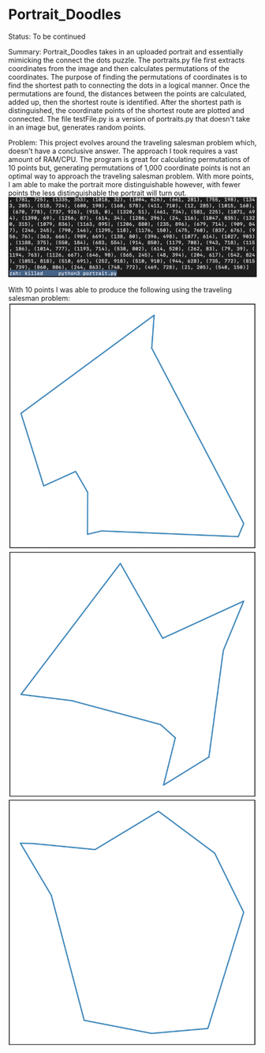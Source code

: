 # Portrait_Doodles

Status: To be continued

Summary: Portrait_Doodles takes in an uploaded portrait and essentially mimicking the connect the dots puzzle. The portraits.py file first extracts coordinates from the image and then calculates permutations of the coordinates. The purpose of finding the permutations of coordinates is to find the shortest path to connecting the dots in a logical manner. Once the permutations are found, the distances between the points are calculated, added up, then the shortest route is identified. After the shortest path is distinguished, the coordinate points of the shortest route are plotted and connected. The file testFile.py is a version of portraits.py that doesn't take in an image but, generates random points.

Problem: This project evolves around the traveling salesman problem which, doesn't have a conclusive answer. The approach I took requires a vast amount of RAM/CPU. The program is great for calculating permutations of 10 points but, generating permutations of 1,000 coordinate points is not an optimal way to approach the traveling salesman problem. With more points, I am able to make the portrait more distinguishable however, with fewer points the less distinguishable the portrait will turn out.
![](images/terminal.png)

With 10 points I was able to produce the following using the traveling salesman problem:
![](images/tsp_one.png)
![](images/tsp_two.png)
![](images/tsp_three.png)




